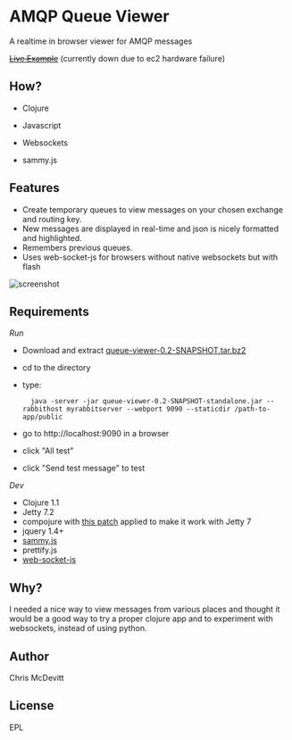 AMQP Queue Viewer
=================

A realtime in browser viewer for AMQP messages

[<del>Live Example</del>](http://ec2-50-16-150-172.compute-1.amazonaws.com) (currently down due to ec2 hardware failure)

How?
----

- Clojure
- Javascript

- Websockets
- sammy.js

Features
--------

- Create temporary queues to view messages on your chosen exchange and
  routing key.
- New messages are displayed in real-time and json is nicely formatted
  and highlighted.
- Remembers previous queues.
- Uses web-socket-js for browsers without native websockets but with flash

![screenshot](//github.com/downloads/minimal/Queue-Viewer/queue-viewer.png "Screenshot")

Requirements
------------

*Run*

- Download and extract [queue-viewer-0.2-SNAPSHOT.tar.bz2](//github.com/downloads/minimal/Queue-Viewer/queue-viewer-0.2-SNAPSHOT-2011-01-26.tar.bz2)
- cd to the directory
- type:

        java -server -jar queue-viewer-0.2-SNAPSHOT-standalone.jar --rabbithost myrabbitserver --webport 9090 --staticdir /path-to-app/public
- go to http://localhost:9090 in  a browser
- click "All test"
- click "Send test message" to test
 
*Dev*

- Clojure 1.1
- Jetty 7.2
- compojure with [this patch](http://github.com/minimal/compojure/commit/4ea5dc56f6be0a4345141dc45896b3f12cb6e131) applied to make it work with Jetty 7
- jquery 1.4+
- [sammy.js](http://github.com/quirkey/sammy)
- prettify.js
- [web-socket-js](http://github.com/gimite/web-socket-js)

Why?
----

I needed a nice way to view messages from various places and thought
it would be a good way to try a proper clojure app and to experiment
with websockets, instead of using python.


Author
------

Chris McDevitt


License
-------

EPL
